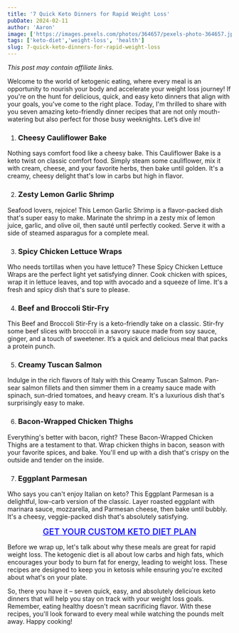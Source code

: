 ```yaml
---
title: '7 Quick Keto Dinners for Rapid Weight Loss'
pubDate: 2024-02-11
author: 'Aaron'
image: ['https://images.pexels.com/photos/364657/pexels-photo-364657.jpeg?auto=compress&cs=tinysrgb&w=600']
tags: ['keto-diet','weight-loss', 'health']
slug: 7-quick-keto-dinners-for-rapid-weight-loss
---
```


*This post may contain affiliate links.*

Welcome to the world of ketogenic eating, where every meal is an opportunity to nourish your body and accelerate your weight loss journey! If you're on the hunt for delicious, quick, and easy keto dinners that align with your goals, you've come to the right place. Today, I'm thrilled to share with you seven amazing keto-friendly dinner recipes that are not only mouth-watering but also perfect for those busy weeknights. Let’s dive in!

1. ### Cheesy Cauliflower Bake
Nothing says comfort food like a cheesy bake. This Cauliflower Bake is a keto twist on classic comfort food. Simply steam some cauliflower, mix it with cream, cheese, and your favorite herbs, then bake until golden. It's a creamy, cheesy delight that's low in carbs but high in flavor.

2. ### Zesty Lemon Garlic Shrimp
Seafood lovers, rejoice! This Lemon Garlic Shrimp is a flavor-packed dish that's super easy to make. Marinate the shrimp in a zesty mix of lemon juice, garlic, and olive oil, then sauté until perfectly cooked. Serve it with a side of steamed asparagus for a complete meal.

3. ### Spicy Chicken Lettuce Wraps
Who needs tortillas when you have lettuce? These Spicy Chicken Lettuce Wraps are the perfect light yet satisfying dinner. Cook chicken with spices, wrap it in lettuce leaves, and top with avocado and a squeeze of lime. It's a fresh and spicy dish that's sure to please.

4. ### Beef and Broccoli Stir-Fry
This Beef and Broccoli Stir-Fry is a keto-friendly take on a classic. Stir-fry some beef slices with broccoli in a savory sauce made from soy sauce, ginger, and a touch of sweetener. It’s a quick and delicious meal that packs a protein punch.

5. ### Creamy Tuscan Salmon
Indulge in the rich flavors of Italy with this Creamy Tuscan Salmon. Pan-sear salmon fillets and then simmer them in a creamy sauce made with spinach, sun-dried tomatoes, and heavy cream. It's a luxurious dish that's surprisingly easy to make.

6. ### Bacon-Wrapped Chicken Thighs
Everything's better with bacon, right? These Bacon-Wrapped Chicken Thighs are a testament to that. Wrap chicken thighs in bacon, season with your favorite spices, and bake. You'll end up with a dish that's crispy on the outside and tender on the inside.

7. ### Eggplant Parmesan
Who says you can't enjoy Italian on keto? This Eggplant Parmesan is a delightful, low-carb version of the classic. Layer roasted eggplant with marinara sauce, mozzarella, and Parmesan cheese, then bake until bubbly. It's a cheesy, veggie-packed dish that's absolutely satisfying.



<a href="https://d1b499qp2ddpgp3pl5wnfz4r58.hop.clickbank.net" class="wiggle" style="color: blue; font-weight: 500; font-size: 19px; display: flex; justify-content: center;">GET YOUR CUSTOM KETO DIET PLAN</a>


Before we wrap up, let's talk about why these meals are great for rapid weight loss. The ketogenic diet is all about low carbs and high fats, which encourages your body to burn fat for energy, leading to weight loss. These recipes are designed to keep you in ketosis while ensuring you're excited about what's on your plate.

So, there you have it – seven quick, easy, and absolutely delicious keto dinners that will help you stay on track with your weight loss goals. Remember, eating healthy doesn't mean sacrificing flavor. With these recipes, you'll look forward to every meal while watching the pounds melt away. Happy cooking!